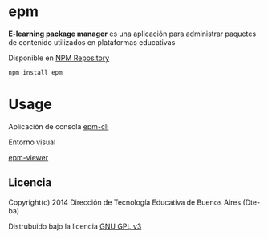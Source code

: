 # epm

**E-learning package manager** es una aplicación para administrar paquetes de contenido utilizados en plataformas educativas

Disponible en [NPM Repository](https://www.npmjs.org/package/epm)

```
npm install epm
```

# Usage

Aplicación de consola
[epm-cli](https://github.com/Dte-ba/epm-cli)

Entorno visual

[epm-viewer](https://github.com/Dte-ba/epm-viewer)

## Licencia

Copyright(c) 2014 Dirección de Tecnología Educativa de Buenos Aires (Dte-ba)

Distrubuido bajo la licencia [GNU GPL v3](http://www.gnu.org/licenses/gpl-3.0.html)